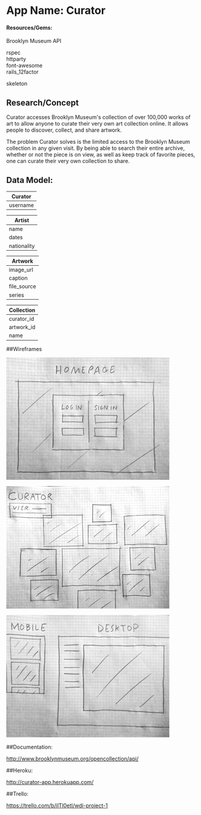 # App Name: Curator

#### Resources/Gems:

Brooklyn Museum API

rspec  
httparty  
font-awesome  
rails_12factor  

skeleton

## Research/Concept

Curator accesses Brooklyn Museum's collection of over 100,000 works of art to allow anyone to curate their very own art collection online. It allows people to discover, collect, and share artwork.

The problem Curator solves is the limited access to the Brooklyn Museum collection in any given visit. By being able to search their entire archive, whether or not the piece is on view, as well as keep track of favorite pieces, one can curate their very own collection to share.

## Data Model:

| Curator         |
| ----------------|
| username        |

| Artist          |
| ----------------| 
| name            |
| dates           |
| nationality     |

| Artwork         |
| ----------------| 
| image_url       |
| caption         |
| file_source     |
| series          |

| Collection      |
| ----------------| 
| curator_id      |
| artwork_id      |
| name            |

##Wireframes

![Alt text](/wireframes/p1wf1.JPG)

![Alt text](/wireframes/p1wf2.JPG)

![Alt text](/wireframes/p1wf3.JPG)

##Documentation:

http://www.brooklynmuseum.org/opencollection/api/

##Heroku:

http://curator-app.herokuapp.com/

##Trello:

https://trello.com/b/ilTl0etl/wdi-project-1
